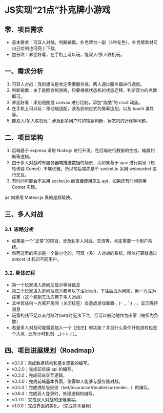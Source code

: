 # JS实现“21点”扑克牌小游戏
## 零、项目需求
* 基本要求：可双人对战，判断输赢。扑克牌为一副（4种花色），扑克牌素材可自己绘制也可网上下载。
* 加分项：界面好看，在手机上可以玩，能双人/多人联机玩。

## 一、需求分析
1. 可双人对战：我的想法是肯定需要服务器，两人通过服务器进行通信。
2. 判断输赢：由于是回合制游戏，只要根据状态机的状态迁移，判断双方的点数即可。
3. 界面好看：采用贴图或 canvas 进行绘制，添加“炫酷”的 css3 动画。
4. 在手机上可以玩：移动端适配，涉及到响应式的屏幕适配，以及 touch 事件等。
5. 能双人/多人联机玩：涉及到多用户时的输赢判断，状态机的迁移等问题。

## 二、项目架构
1. 后端基于 express 采用 Node.js 进行开发，在后端进行数据的生成，输赢判断等逻辑。
2. 由于多人对战时有服务器端推送数据的场景，而如果基于 ajax 进行实现（短轮询或 Comet）不够优雅。所以前后端先基于 socket.io 采用 websocket 进行交互。
3. 有时间可能会不采用 socket.io 而直接使用原生 api，如果还有时间则用 Comet 实现。

ps 如果用 Meteor.js 真的是超级快。

## 三、多人对战
### 3.1. 思路分析
* 如果是一个“正常”的项目，涉及到多人对战、交流等，肯定需要一个用户系统。
* 然而这里的需求是一个最小化的，可双（多）人对战的系统，所以打算就通过 sokcet.id 标识不同用户。

### 3.2. 具体过程
* 第一个玩家进入房间后显示等待信息
* 第二个玩家进入房间后双方都可以下注(deal)，下注后成为闲家，另一方成为庄家（这个机制无法应用于多人对战）
* 其中若任何一方离开房间（关闭标签）会造成游戏重置╮(╯_╰)╭，显示等待消息
* 玩家的钱不足以支付赌注(bet)时无法下注，但可以被动地作为庄家（被扣为负数）
* 若是多人对战可能需要加入一个【抢庄】的功能？并且什么条件开始游戏也是个大坑...还有计时机制...\_(:зゝ∠)\_

## 四、项目进展规划（Roadmap）
* v0.1.0：完成数据结构和基本逻辑的编写。
* v0.2.0：完成前后端 api 的编写。
* v0.3.0：完成前端交互逻辑。
* v0.4.0：完成前端基本界面，使得单人能够与服务器对战。
* v0.5.0：完成进阶版规则（bet/insurance/double/surrender...）的编写。
* v0.6.0：完成双人登录时，处理逻辑的编写。
* v0.7.0：完成双人对战的逻辑编写。
* v1.0.0：完成界面的美化。（完成基本目标）

